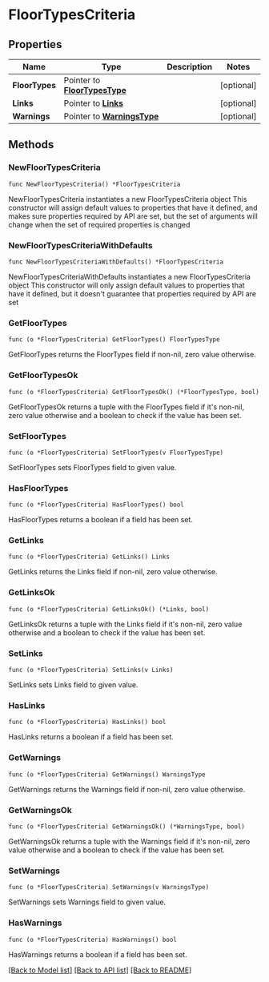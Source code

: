# FloorTypesCriteria

## Properties

Name | Type | Description | Notes
------------ | ------------- | ------------- | -------------
**FloorTypes** | Pointer to [**FloorTypesType**](FloorTypesType.md) |  | [optional] 
**Links** | Pointer to [**Links**](Links.md) |  | [optional] 
**Warnings** | Pointer to [**WarningsType**](WarningsType.md) |  | [optional] 

## Methods

### NewFloorTypesCriteria

`func NewFloorTypesCriteria() *FloorTypesCriteria`

NewFloorTypesCriteria instantiates a new FloorTypesCriteria object
This constructor will assign default values to properties that have it defined,
and makes sure properties required by API are set, but the set of arguments
will change when the set of required properties is changed

### NewFloorTypesCriteriaWithDefaults

`func NewFloorTypesCriteriaWithDefaults() *FloorTypesCriteria`

NewFloorTypesCriteriaWithDefaults instantiates a new FloorTypesCriteria object
This constructor will only assign default values to properties that have it defined,
but it doesn't guarantee that properties required by API are set

### GetFloorTypes

`func (o *FloorTypesCriteria) GetFloorTypes() FloorTypesType`

GetFloorTypes returns the FloorTypes field if non-nil, zero value otherwise.

### GetFloorTypesOk

`func (o *FloorTypesCriteria) GetFloorTypesOk() (*FloorTypesType, bool)`

GetFloorTypesOk returns a tuple with the FloorTypes field if it's non-nil, zero value otherwise
and a boolean to check if the value has been set.

### SetFloorTypes

`func (o *FloorTypesCriteria) SetFloorTypes(v FloorTypesType)`

SetFloorTypes sets FloorTypes field to given value.

### HasFloorTypes

`func (o *FloorTypesCriteria) HasFloorTypes() bool`

HasFloorTypes returns a boolean if a field has been set.

### GetLinks

`func (o *FloorTypesCriteria) GetLinks() Links`

GetLinks returns the Links field if non-nil, zero value otherwise.

### GetLinksOk

`func (o *FloorTypesCriteria) GetLinksOk() (*Links, bool)`

GetLinksOk returns a tuple with the Links field if it's non-nil, zero value otherwise
and a boolean to check if the value has been set.

### SetLinks

`func (o *FloorTypesCriteria) SetLinks(v Links)`

SetLinks sets Links field to given value.

### HasLinks

`func (o *FloorTypesCriteria) HasLinks() bool`

HasLinks returns a boolean if a field has been set.

### GetWarnings

`func (o *FloorTypesCriteria) GetWarnings() WarningsType`

GetWarnings returns the Warnings field if non-nil, zero value otherwise.

### GetWarningsOk

`func (o *FloorTypesCriteria) GetWarningsOk() (*WarningsType, bool)`

GetWarningsOk returns a tuple with the Warnings field if it's non-nil, zero value otherwise
and a boolean to check if the value has been set.

### SetWarnings

`func (o *FloorTypesCriteria) SetWarnings(v WarningsType)`

SetWarnings sets Warnings field to given value.

### HasWarnings

`func (o *FloorTypesCriteria) HasWarnings() bool`

HasWarnings returns a boolean if a field has been set.


[[Back to Model list]](../README.md#documentation-for-models) [[Back to API list]](../README.md#documentation-for-api-endpoints) [[Back to README]](../README.md)


